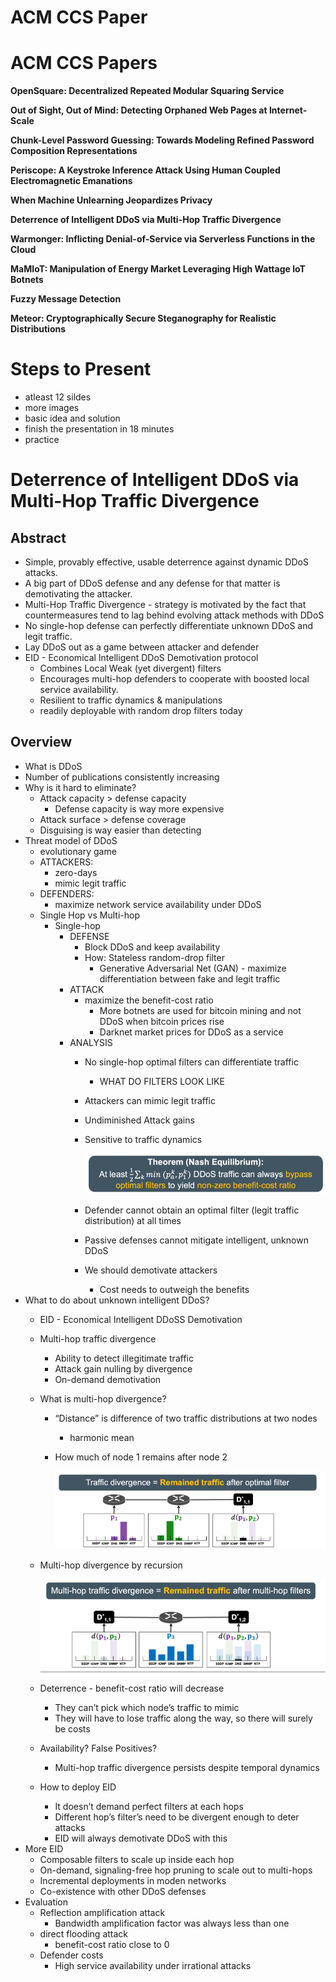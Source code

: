 # ACM CCS Paper

# ACM CCS Papers

**OpenSquare: Decentralized Repeated Modular Squaring Service**

**Out of Sight, Out of Mind: Detecting Orphaned Web Pages at Internet-Scale**

**Chunk-Level Password Guessing: Towards Modeling Refined Password Composition Representations**

**Periscope: A Keystroke Inference Attack Using Human Coupled Electromagnetic Emanations**

**When Machine Unlearning Jeopardizes Privacy**

**Deterrence of Intelligent DDoS via Multi-Hop Traffic Divergence**

**Warmonger: Inflicting Denial-of-Service via Serverless Functions in the Cloud**

**MaMIoT: Manipulation of Energy Market Leveraging High Wattage IoT Botnets**

**Fuzzy Message Detection**

**Meteor: Cryptographically Secure Steganography for Realistic Distributions**

# Steps to Present

- atleast 12 sildes
- more images
- basic idea and solution
- finish the presentation in 18 minutes
- practice

# **Deterrence of Intelligent DDoS via Multi-Hop Traffic Divergence**

## Abstract

- Simple, provably effective, usable deterrence against dynamic DDoS attacks.
- A big part of DDoS defense and any defense for that matter is demotivating the attacker.
- Multi-Hop Traffic Divergence - strategy is motivated by the fact that countermeasures tend to lag behind evolving attack methods with DDoS
- No single-hop defense can perfectly differentiate unknown DDoS and legit traffic.
- Lay DDoS out as a game between attacker and defender
- EID - Economical Intelligent DDoS Demotivation protocol
    - Combines Local Weak (yet divergent) filters
    - Encourages multi-hop defenders to cooperate with boosted local service availability.
    - Resilient to traffic dynamics & manipulations
    - readily deployable with random drop filters today

## Overview

- What is DDoS
- Number of publications consistently increasing
- Why is it hard to eliminate?
    - Attack capacity > defense capacity
        - Defense capacity is way more expensive
    - Attack surface > defense coverage
    - Disguising is way easier than detecting
- Threat model of DDoS
    - evolutionary game
    - ATTACKERS:
        - zero-days
        - mimic legit traffic
    - DEFENDERS:
        - maximize network service availability under DDoS
    - Single Hop vs Multi-hop
        - Single-hop
            - DEFENSE
                - Block DDoS and keep availability
                - How: Stateless random-drop filter
                    - Generative Adversarial Net (GAN) - maximize differentiation between fake and legit traffic
            - ATTACK
                - maximize the benefit-cost ratio
                    - More botnets are used for bitcoin mining and not DDoS when bitcoin prices rise
                    - Darknet market prices for DDoS as a service
            - ANALYSIS
                - No single-hop optimal filters can differentiate traffic
                    - WHAT DO FILTERS LOOK LIKE
                - Attackers can mimic legit traffic
                - Undiminished Attack gains
                - Sensitive to traffic dynamics
                    
                    ![Untitled](ACM%20CCS%20Paper/Untitled.png)
                    
                - Defender cannot obtain an optimal filter (legit traffic distribution) at all times
                - Passive defenses cannot mitigate intelligent, unknown DDoS
                - We should demotivate attackers
                    - Cost needs to outweigh the benefits
- What to do about unknown intelligent DDoS?
    - EID - Economical Intelligent DDoSS Demotivation
    - Multi-hop traffic divergence
        - Ability to detect illegitimate traffic
        - Attack gain nulling by divergence
        - On-demand demotivation
    - What is multi-hop divergence?
        - “Distance” is difference of two traffic distributions at two nodes
            - harmonic mean
        - How much of node 1 remains after node 2
            
            ![Untitled](ACM%20CCS%20Paper/Untitled%201.png)
            
    - Multi-hop divergence by recursion
        
        ![Untitled](ACM%20CCS%20Paper/Untitled%202.png)
        
    - Deterrence - benefit-cost ratio will decrease
        - They can’t pick which node’s traffic to mimic
        - They will have to lose traffic along the way, so there will surely be costs
    - Availability? False Positives?
        - Multi-hop traffic divergence persists despite temporal dynamics
    - How to deploy EID
        - It doesn’t demand perfect filters at each hops
        - Different hop’s filter’s need to be divergent enough to deter attacks
        - EID will always demotivate DDoS with this
- More EID
    - Composable filters to scale up inside each hop
    - On-demand, signaling-free hop pruning to scale out to multi-hops
    - Incremental deployments in moden networks
    - Co-existence with other DDoS defenses
- Evaluation
    - Reflection amplification attack
        - Bandwidth amplification factor was always less than one
    - direct flooding attack
        - benefit-cost ratio close to 0
    - Defender costs
        - High service availability under irrational attacks